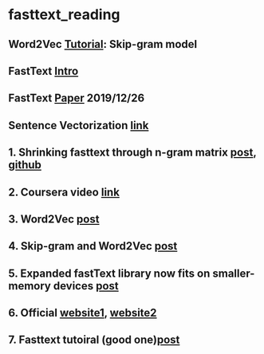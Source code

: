 # fasttext_reading
## Word2Vec [Tutorial](http://mccormickml.com/2016/04/19/word2vec-tutorial-the-skip-gram-model/): Skip-gram model
## FastText [Intro](https://towardsdatascience.com/fasttext-under-the-hood-11efc57b2b3)
## FastText [Paper](https://arxiv.org/pdf/1607.01759.pdf) 2019/12/26

## Sentence Vectorization [link](https://github.com/facebookresearch/fastText/issues/323)

## 1. Shrinking fasttext through n-gram matrix [post](https://medium.com/@vasnetsov93/shrinking-fasttext-embeddings-so-that-it-fits-google-colab-cd59ab75959e), [github](https://gist.github.com/generall/68fddb87ae1845d6f54c958ed3d0addb)
## 2. Coursera video [link](https://www.coursera.org/lecture/language-processing/word2vec-and-doc2vec-and-how-to-evaluate-them-F9M3C)
## 3. Word2Vec [post](https://towardsdatascience.com/an-implementation-guide-to-word2vec-using-numpy-and-google-sheets-13445eebd281)
## 4. Skip-gram and Word2Vec [post](http://www.realworldnlpbook.com/blog/gentle-introduction-to-skipgram-word2vec-model-allennlp-ver.html)
## 5. Expanded fastText library now fits on smaller-memory devices [post](https://engineering.fb.com/ml-applications/expanded-fasttext-library-now-fits-on-smaller-memory-devices/)
## 6. Official [website1](https://fasttext.cc/), [website2](https://research.fb.com/downloads/fasttext/)
## 7. Fasttext tutoiral (good one)[post](https://towardsdatascience.com/fasttext-under-the-hood-11efc57b2b3)
